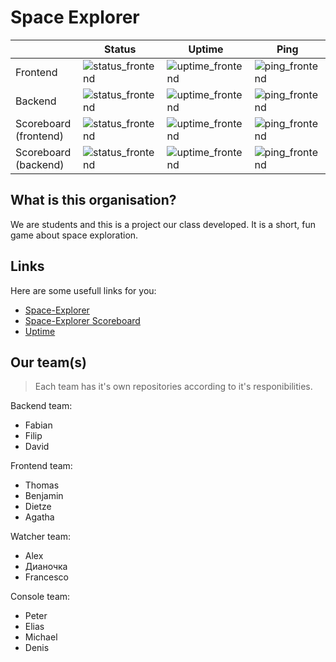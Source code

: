 # Space Explorer

| | Status        | Uptime        | Ping |
|-| ------------- | ------------- | ---- |
| Frontend | ![status_frontend](https://up.programar.io/api/badge/45/status) | ![uptime_frontend](https://up.programar.io/api/badge/45/uptime) | ![ping_frontend](https://up.programar.io/api/badge/45/ping) |
| Backend | ![status_frontend](https://up.programar.io/api/badge/46/status) | ![uptime_frontend](https://up.programar.io/api/badge/46/uptime) | ![ping_frontend](https://up.programar.io/api/badge/46/ping) |
| Scoreboard (frontend) | ![status_frontend](https://up.programar.io/api/badge/43/status) | ![uptime_frontend](https://up.programar.io/api/badge/43/uptime) | ![ping_frontend](https://up.programar.io/api/badge/43/ping) |
| Scoreboard (backend) | ![status_frontend](https://up.programar.io/api/badge/44/status) | ![uptime_frontend](https://up.programar.io/api/badge/44/uptime) | ![ping_frontend](https://up.programar.io/api/badge/44/ping) |

## What is this organisation?

We are students and this is a project our class developed. It is a short, fun game about space exploration.

## Links

Here are some usefull links for you:

- [Space-Explorer](https://space-explorer.programar.io)
- [Space-Explorer Scoreboard](https://scoreboard-space-explorer.programar.io)
- [Uptime](https://up.programar.io/status/space-explorer)

## Our team(s)

> Each team has it's own repositories according to it's responibilities.

Backend team:

- Fabian
- Filip
- David

Frontend team:

- Thomas
- Benjamin
- Dietze
- Agatha

Watcher team:

- Alex
- Дианочка
- Francesco

Console team:

- Peter
- Elias
- Michael
- Denis

